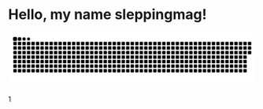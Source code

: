 
# Hello, my name sleppingmag!

<p align="center">
 <img width="600" src="assets/github-snake.svg" alt="snake"/>
</p>

1
